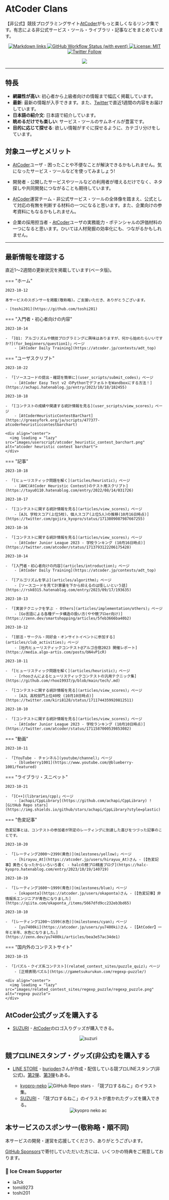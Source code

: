 # AtCoder Clans

【非公式】競技プログラミングサイト[AtCoder](https://atcoder.jp/)がもっと楽しくなるリンク集です。有志による非公式サービス・ツール・ライブラリ・記事などをまとめています。

<p align="center">
    <a href="https://github.com/KATO-Hiro/AtCoderClans/actions/workflows/link_checker.yml" target="_blank">
        <img src="https://img.shields.io/github/actions/workflow/status/KATO-Hiro/AtCoderClans/link_checker.yml?branch=master&label=Links&style=plastic" alt="Markdown links">
    </a>
    <a href="https://github.com/KATO-Hiro/AtCoderClans/actions/workflows/deploy.yml" target="_blank">
        <img src="https://img.shields.io/github/actions/workflow/status/KATO-Hiro/AtCoderClans/deploy.yml?branch=master&event=push&label=Deployment&style=plastic" alt="GitHub Workflow Status (with event)">
    </a>
    <a href="https://github.com/KATO-Hiro/AtCoderClans/blob/master/LICENSE">
        <img src="https://img.shields.io/badge/license-MIT-brightgreen.svg?style=plastic" alt="License: MIT" />
    </a>
    <a href="https://twitter.com/atcoderclans">
        <img src="https://img.shields.io/twitter/follow/AtCoderClans?style=social" alt="Twitter Follow" />
    </a>
</p>
<p align="center">
  <a href="https://github.com/sponsors/KATO-Hiro">
    <img src="https://img.shields.io/static/v1?label=Sponsor&message=%E2%9D%A4&logo=GitHub&color=ff69b4"/>
  </a>
</p>

---

## 特長

* **網羅性が高い**: 初心者から上級者向けの情報まで幅広く掲載しています。
* **最新**: 最新の情報が入手できます。また、[Twitter](https://twitter.com/atcoderclans)で直近1週間の内容をお届けしています。
* **日本語の紹介文**: 日本語で紹介しています。
* **眺めるだけでも楽しい**: サービス・ツールのサムネイルが豊富です。
* **目的に応じて探せる**: 欲しい情報がすぐに探せるように、カテゴリ分けをしています。

## 対象ユーザとメリット

- [AtCoder](https://atcoder.jp/)ユーザ - 困ったことや不便なことが解決できるかもしれません。気になったサービス・ツールなどを使ってみましょう!

- 開発者 - 公開したサービスやツールなどの利用者が増えるだけでなく、ネタ探しや共同開発につながることも期待しています。

- [AtCoder](https://atcoder.jp/)運営チーム - 非公式サービス・ツールの全体像を踏まえ、公式として対応の有無を判断する材料の一つになると思います。また、企業向けの参考資料にもなるかもしれません。

- 企業の採用担当者 - [AtCoder](https://atcoder.jp/)ユーザの実務能力・ポテンシャルの評価材料の一つになると思います。ひいては人材発掘の効率化にも、つながるかもしれません。

---

## 最新情報を確認する

直近1〜2週間の更新状況を掲載しています(ベータ版)。

=== "ホーム"

    2023-10-12

    本サービスのスポンサーを掲載(敬称略)。ご支援いただき、ありがとうございます。

    - [toshi201](https://github.com/toshi201)

=== "入門者・初心者向けの内容"

    2023-10-14

    - 「[Q1: アルゴリズムや競技プログラミングに興味はありますが、何から始めたらいいですか?](for_beginners/question1)」ページ
        - [AtCoder Daily Training](https://atcoder.jp/contests/adt_top)

=== "ユーザスクリプト"

    2023-10-22

    - 「[ソースコードの提出・確認を簡単に](user_scripts/submit_codes)」ページ
        - [AtCoder Easy Test v2 のPythonでデフォルトをWandboxにする方法！](https://achapi.hatenablog.jp/entry/2023/10/18/182455)

    2023-10-18

    - 「[コンテストの成績や関連する統計情報を見る](user_scripts/view_scores)」ページ
        - [AtCoderHeuristicContestBarChart](https://greasyfork.org/ja/scripts/477377-atcoderheuristiccontestbarchart)

    <div align="center">
      <img loading = "lazy" src="images/userscript/atcoder_heuristic_contest_barchart.png" alt="atcoder heuristic contest barchart">
    </div>

=== "記事"

    2023-10-18

    - 「[ヒューリスティック問題を解く](articles/heuristic)」ページ
        - [AHC(AtCoder Heuristic Contest)のテスト用スクリプト](https://tayu0110.hatenablog.com/entry/2022/08/14/031726)

    2023-10-17

    - 「[コンテストに関する統計情報を見る](articles/view_scores)」ページ
        - [AJL 学校スコア(上位5校)、個人スコア(上位5人)の推移(10月16日時点)](https://twitter.com/gojira_kyopro/status/1713809087987667255)

    2023-10-16

    - 「[コンテストに関する統計情報を見る](articles/view_scores)」ページ
        - [AtCoder Junior League 2023 - 学校ランキング (10月16日時点)](https://twitter.com/atcoder/status/1713793122206175428)

    2023-10-14

    - 「[入門者・初心者向けの内容](articles/introduction)」ページ
        - [AtCoder Daily Training](https://atcoder.jp/contests/adt_top)

    - 「[アルゴリズムを学ぶ](articles/algorithm)」ページ
        - [ソースコードを見て計算量を下から抑えるのは怪しいという話](https://rsk0315.hatenablog.com/entry/2023/09/17/193635)

    2023-10-13

    - 「[実装テクニックを学ぶ - Others](articles/implementation/others)」ページ
        - [Go言語による各種データ構造の扱い方(やや競プロer向け)](https://zenn.dev/smartshopping/articles/5feb3666ba40b2)

    2023-10-12

    - 「[部活・サークル・同好会・オンサイトイベントに参加する](articles/club_activities)」ページ
        - [社内ヒューリスティックコンテスト@アルゴ合宿2023 開催レポート](https://media.algo-artis.com/posts/bN4vP1cR)

    2023-10-11

    - 「[ヒューリスティック問題を解く](articles/heuristic)」ページ
        - [rhooさんによるヒューリスティックコンテストの汎用テクニック集](https://github.com/rhoo19937/p/blob/main/tech/.md)

    - 「[コンテストに関する統計情報を見る](articles/view_scores)」ページ
        - [AJL 高校部門上位40校 (10月10日時点)](https://twitter.com/kiri8128/status/1711744359920812511)

    2023-10-10

    - 「[コンテストに関する統計情報を見る](articles/view_scores)」ページ
        - [AtCoder Junior League 2023 - 学校ランキング (10月10日時点)](https://twitter.com/atcoder/status/1711587000539853082)

=== "動画"

    2023-10-11

    - 「[YouTube - チャンネル](youtube/channel)」ページ
        - [blueberry1001](https://www.youtube.com/@blueberry-1001/featured)

=== "ライブラリ・スニペット"

    2023-10-21

    - 「[C++](libraries/cpp)」ページ
        - [achapi/CppLibrary](https://github.com/achapi/CppLibrary) ![GitHub Repo stars](https://img.shields.io/github/stars/achapi/CppLibrary?style=plastic)

=== "色変記事"

    色変記事とは、コンテストの参加者が所定のレーティングに到達した喜びをつづった記事のことです。

    2023-10-20

    - 「[レーティング2000〜2399(黄色)](milestones/yellow)」ページ
        - [hirayuu_At](https://atcoder.jp/users/hirayuu_At)さん - [【色変記事】黄色くなったからいろいろ書く - halcの競プロ精進ブログ](https://halc-kyopro.hatenablog.com/entry/2023/10/19/140719)

    2023-10-19

    - 「[レーティング1600〜1999(青色)](milestones/blue)」ページ
        - [okaponta](https://atcoder.jp/users/okaponta)さん - [【色変記事】非情報系エンジニアが青色になりました](https://qiita.com/okaponta_/items/5667dfd9cc232eb3bd65)

    2023-10-10

    - 「[レーティング1200〜1599(水色)](milestones/cyan)」ページ
        - [yu7400ki](https://atcoder.jp/users/yu7400ki)さん - [【AtCoder】一年と半年、水色になりました。](https://zenn.dev/yu7400ki/articles/bea3e57ac34de1)

=== "国内外のコンテストサイト"

    2023-10-15

    - 「[パズル・クイズ系コンテスト](related_contest_sites/puzzle_quiz)」ページ
        - [正規表現パズル](https://gametsukurukun.com/regexp-puzzle/)

    <div align="center">
      <img loading = "lazy" src="images/related_contest_sites/regexp_puzzle/regexp_puzzle.png" alt="regexp puzzle">
    </div>

## AtCoder公式グッズを購入する

- [SUZURI](https://suzuri.jp/AtCoder) - [AtCoder](https://atcoder.jp/)のロゴ入りグッズが購入できる。

    <div align="center">
        <img loading = "lazy" src="images/web_app/suzuri.png" alt="suzuri">
    </div>

## 競プロLINEスタンプ・グッズ(非公式)を購入する

- [LINE STORE](https://store.line.me/stickershop/product/22113834/en) - [burioden](https://atcoder.jp/users/burioden)さんが作成・配信している競プロLINEスタンプ(非公式)。[第2弾](https://store.line.me/stickershop/product/22810021/en)、[第3弾](https://store.line.me/stickershop/product/22851268/en)もある。
    - [kyopro-neko](https://github.com/burioden/kyopro-neko) ![GitHub Repo stars](https://img.shields.io/github/stars/burioden/kyopro-neko?style=plastic) - 「競プロするねこ」のイラスト集。
    - [SUZURI](https://suzuri.jp/burioden) - 「競プロするねこ」のイラストが書かれたグッズを購入できる。

    <div align="center">
        <img loading = "lazy" src="images/unofficial_goods/kyopro_neko_ac.jpg" alt="kyopro neko ac" />
    </div>

## 本サービスのスポンサー(敬称略・順不同)

本サービスの開発・運営を応援してくださり、ありがとうございます。

[GitHub Sponsors](https://github.com/sponsors/KATO-Hiro)で寄付していただいた方には、いくつかの特典をご用意しております。

### 🍨 Ice Cream Supporter

- ia7ck
- tomii9273
- toshi201

